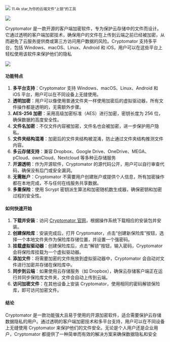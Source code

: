 <img src="/assets/image/240918-cryptomator-1.png">
<small>11.4k star,为你的云端文件“上锁”的工具</small>

![](/assets/image/240918-cryptomator-1.png)

Cryptomator 是一款开源的客户端加密软件，专为保护云存储中的文件而设计。它通过透明的客户端加密技术，确保用户的文件在上传到云端之前已经被加密，从而避免了云服务提供商或第三方访问用户数据的风险。Cryptomator 支持多平台，包括 Windows、macOS、Linux、Android 和 iOS，用户可以在这些平台上轻松使用该软件来保护他们的隐私

![](/assets/image/240918-cryptomator.png)

#### 功能特点

1. **多平台支持**：Cryptomator 支持 Windows、macOS、Linux、Android 和 iOS 平台，用户可以在不同设备上无缝使用。
2. **透明加密**：用户可以像使用普通文件夹一样使用加密后的虚拟驱动器，所有文件操作都是透明的，无需额外步骤。
3. **AES-256 加密**：采用高级加密标准（AES）进行加密，密钥长度为 256 位，确保数据的高度安全性。
4. **文件名加密**：不仅文件内容被加密，文件名也会被加密，进一步保护用户隐私。
5. **文件夹结构混淆**：加密后的文件夹结构被混淆，防止通过文件夹结构推测文件内容。
6. **多云存储支持**：兼容 Dropbox、Google Drive、OneDrive、MEGA、pCloud、ownCloud、Nextcloud 等多种云存储服务
7. **开源透明**：作为开源软件，Cryptomator 的源代码公开，用户可以自行审查代码，确保没有后门或安全漏洞。
8. **无需账户**：Cryptomator 不需要用户创建账户或提供个人信息，所有加密操作都在本地完成，不与任何在线服务共享数据。
9. **多重保险**：使用 Scrypt 密钥派生算法和加密随机数生成器，确保密钥和加密过程的安全性。

#### 如何快速开始

1. **下载并安装**：访问 [Cryptomator 官网](https://cryptomator.org/)，根据操作系统下载相应的安装包并安装。
2. **创建保险库**：安装完成后，打开 Cryptomator，点击“创建新保险库”按钮，选择一个本地文件夹作为保险库存储位置，并设置一个强密码。
3. **挂载虚拟驱动器**：创建保险库后，点击“解锁”按钮，输入密码，Cryptomator 会将保险库挂载为一个虚拟驱动器。
4. **添加文件**：将需要加密的文件拖放到虚拟驱动器中，Cryptomator 会自动对文件进行加密并存储在保险库中。
5. **同步到云端**：如果使用云存储服务（如 Dropbox），确保云存储客户端正在运行并同步保险库文件夹，文件会自动上传到云端。
6. **访问加密文件**：在其他设备上安装 Cryptomator，使用相同的密码解锁保险库，即可访问加密文件。

#### 结论

Cryptomator 是一款功能强大且易于使用的开源加密软件，适合需要保护云存储数据隐私的用户。通过透明的客户端加密技术和多平台支持，用户可以在不同设备上无缝使用 Cryptomator 来保护他们的文件安全。无论是个人用户还是企业用户，Cryptomator 都提供了一种简单而有效的解决方案来确保数据隐私和安全

